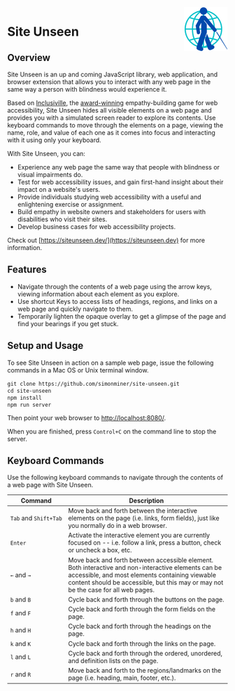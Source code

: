 <img src="media/site-unseen-logo.png" alt="Site Unseen Logo" style="float:right;width:100px" />

# Site Unseen

## Overview

Site Unseen is an up and coming JavaScript library, web application, and  browser extension that allows you to interact with any web page in the same way a person with blindness would experience it. 

Based on [Inclusiville](https://inclusiville.com/), the [award-winning](https://www.deque.com/blog/deque-hosts-first-virtual-axe-hackathon/) empathy-building game for web accessibility, Site Unseen hides all visible elements on a web page and provides you with a simulated screen reader to explore its contents. Use keyboard commands to move through the elements on a page, viewing the name, role, and value of each one as it comes into focus and interacting with it using only your keyboard.

With Site Unseen, you can:

* Experience any web page the same way that people with blindness or visual impairments do.
* Test for web accessibility issues, and gain first-hand insight about their impact on a website's users.
* Provide individuals studying web accessibility with a useful and enlightening exercise or assignment.
* Build empathy in website owners and stakeholders for users with disabilities who visit their sites.
* Develop business cases for web accessibility projects.

Check out [https://siteunseen.dev/](https://siteunseen.dev) for more information.

## Features

* Navigate through the contents of a web page using the arrow keys, viewing information about each element as you explore.
* Use shortcut Keys to access lists of headings, regions, and links on a web page and quickly navigate to them.
* Temporarily lighten the opaque overlay to get a glimpse of the page and find your bearings if you get stuck.

## Setup and Usage

To see Site Unseen in action on a sample web page, issue the following commands in a Mac OS or Unix terminal window.

```
git clone https://github.com/simonminer/site-unseen.git
cd site-unseen
npm install
npm run server
```

Then point your web browser to [http://localhost:8080/](http://localhost:8080/).

When you are finished, press `Control+C` on the command line to stop the server.

## Keyboard Commands

Use the following keyboard commands to navigate through the contents of a web page with Site Unseen.

|Command|Description|
|--- |--- |
|`Tab` and `Shift+Tab`|Move back and forth between the interactive elements on the page (i.e. links, form fields), just like you normally do in a web browser.|
|`Enter`|Activate the interactive element you are currently focused on -- i.e. follow a link, press a button, check or uncheck a box, etc.|
|`←` and `→`|Move back and forth between accessible element. Both interactive and non-interactive elements can be accessible, and most elements containing viewable content should be accessible, but this may or may not be the case for all web pages.|
|`b` and `B`|Cycle back and forth through the buttons on the page.|
|`f` and `F`|Cycle back and forth through the form fields on the page.|
|`h` and `H`|Cycle back and forth through the headings on the page.|
|`k` and `K`|Cycle back and forth through the links on the page.|
|`l` and `L`|Cycle back and forth through the ordered, unordered, and definition lists on the page.|
|`r` and `R`|Move back and forth to the regions/landmarks on the page (i.e. heading, main, footer, etc.).|


